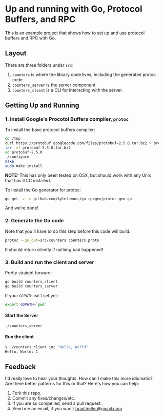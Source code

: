 # Up and running with Go, Protocol Buffers, and RPC

This is an example project that shows how to set up and use protocol buffers
and RPC with Go.

## Layout

There are three folders under `src`:

1. `counters` is where the library code lives, including the generated protoc
   code.
1. `counters_server` is the server component
1. `counters_client` is a CLI for interacting with the server.

## Getting Up and Running

### 1. Install Google's Procotol Buffers compiler, `protoc`

To install the base protocol buffers compiler:

``` bash
cd /tmp
curl https://protobuf.googlecode.com/files/protobuf-2.5.0.tar.bz2 > protobuf-2.5.0.tar.bz2
tar -xf protobuf-2.5.0.tar.bz2
cd protobuf-2.5.0
./configure
make
sudo make install
```

**NOTE:** This has only been tested on OSX, but should work with any Unix that
has GCC installed.

To install the Go generator for protoc:

``` bash
go get -v -u github.com/kylelemons/go-rpcgen/protoc-gen-go
```

And we're done!

### 2. Generate the Go code

Note that you'll have to do this step before this code will build.

``` bash
protoc --go_out=src/counters counters.proto
```

It should return silently if nothing bad happened!

### 3. Build and run the client and server

Pretty straight forward:

``` bash
go build counters_client
go build counters_server
```

If your `GOPATH` isn't set yet:

``` bash
export GOPATH=`pwd`
```

#### Start the Server

``` bash
./counters_server
```

#### Run the client

``` bash
$ ./counters_client inc "Hello, World"
Hello, World: 1
```

## Feedback

I'd really love to hear your thoughts. How can I make this more idiomatic? Are there better patterns for this or that? Here's how you can help:

1. Fork this repo.
1. Commit any fixes/changes/etc.
1. If you are so compelled, send a pull request.
1. Send me an email, if you want: brad.heller@gmail.com

